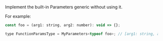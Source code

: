 Implement the built-in Parameters generic without using it.

For example:

```javascript
const foo = (arg1: string, arg2: number): void => {};

type FunctionParamsType = MyParameters<typeof foo>; // [arg1: string, arg2: number]
```
